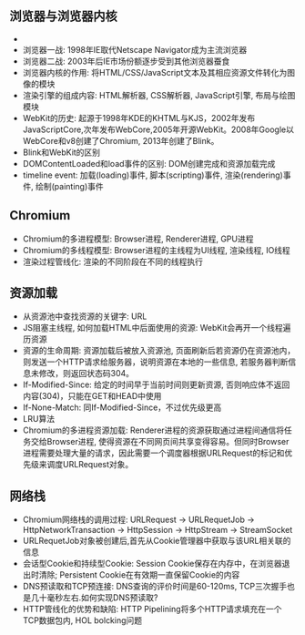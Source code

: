 ## 浏览器与浏览器内核
- 
- 浏览器一战: 1998年IE取代Netscape Navigator成为主流浏览器
- 浏览器二战: 2003年后IE市场份额逐步受到其他浏览器蚕食
- 浏览器内核的作用: 将HTML/CSS/JavaScript文本及其相应资源文件转化为图像的模块
- 渲染引擎的组成内容: HTML解析器, CSS解析器, JavaScript引擎, 布局与绘图模块
- WebKit的历史: 起源于1998年KDE的KHTML与KJS，2002年发布JavaScriptCore,次年发布WebCore,2005年开源WebKit。2008年Google以WebCore和v8创建了Chromium, 2013年创建了Blink。
- Blink和WebKit的区别
- DOMContentLoaded和load事件的区别: DOM创建完成和资源加载完成
- timeline event: 加载(loading)事件, 脚本(scripting)事件, 渲染(rendering)事件, 绘制(painting)事件

## Chromium
- Chromium的多进程模型: Browser进程, Renderer进程, GPU进程
- Chromium的多线程模型: Browser进程的主线程为UI线程, 渲染线程, IO线程
- 渲染过程管线化: 渲染的不同阶段在不同的线程执行

## 资源加载
- 从资源池中查找资源的关键字: URL
- JS阻塞主线程, 如何加载HTML中后面使用的资源: WebKit会再开一个线程遍历资源
- 资源的生命周期: 资源加载后被放入资源池, 页面刷新后若资源仍在资源池内，则发送一个HTTP请求给服务器，说明资源在本地的一些信息, 若服务器判断信息未修改，则返回状态码304。
- If-Modified-Since: 给定的时间早于当前时间则更新资源, 否则响应体不返回内容(304)，只能在GET和HEAD中使用
- If-None-Match: 同If-Modified-Since，不过优先级更高
- LRU算法
- Chromium的多进程资源加载: Renderer进程的资源获取通过进程间通信将任务交给Browser进程, 使得资源在不同网页间共享变得容易。但同时Browser进程需要处理大量的请求，因此需要一个调度器根据URLRequest的标记和优先级来调度URLRequest对象。

## 网络栈
- Chromium网络栈的调用过程: URLRequest -> URLRequetJob -> HttpNetworkTransaction -> HttpSession -> HttpStream -> StreamSocket
- URLRequetJob对象被创建后,首先从Cookie管理器中获取与该URL相关联的信息
- 会话型Cookie和持续型Cookie: Session Cookie保存在内存中，在浏览器退出时清除; Persistent Cookie在有效期一直保留Cookie的内容
- DNS预读取和TCP预连接: DNS查询的评价时间是60-120ms, TCP三次握手也是几十毫秒左右.如何实现DNS预读取?
- HTTP管线化的优势和缺陷: HTTP Pipelining将多个HTTP请求填充在一个TCP数据包内, HOL bolcking问题
